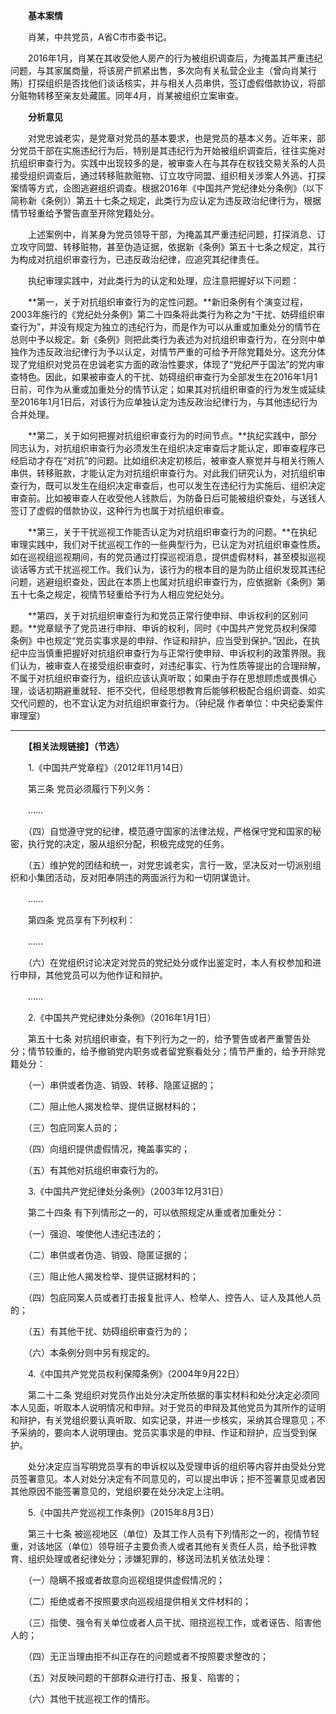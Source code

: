 　　**基本案情**

　　肖某，中共党员，A省C市市委书记。

　　2016年1月，肖某在其收受他人房产的行为被组织调查后，为掩盖其严重违纪问题，与其家属商量，将该房产抓紧出售，多次向有关私营企业主（曾向肖某行贿）打探组织是否找他们谈话核实，并与相关人员串供，签订虚假借款协议，将部分赃物转移至亲友处藏匿。同年4月，肖某被组织立案审查。

　　**分析意见**

　　对党忠诚老实，是党章对党员的基本要求，也是党员的基本义务。近年来，部分党员干部在实施违纪行为后，特别是其违纪行为开始被组织调查后，往往实施对抗组织审查行为。实践中出现较多的是，被审查人在与其存在权钱交易关系的人员接受组织调查后，通过转移赃款赃物、订立攻守同盟、组织相关涉案人外逃、打探案情等方式，企图逃避组织调查。根据2016年《中国共产党纪律处分条例》（以下简称新《条例》）第五十七条之规定，此类行为应认定为违反政治纪律行为，根据情节轻重给予警告直至开除党籍处分。

　　上述案例中，肖某身为党员领导干部，为掩盖其严重违纪问题，打探消息、订立攻守同盟、转移赃物，甚至伪造证据，依据新《条例》第五十七条之规定，其行为构成对抗组织审查行为，已违反政治纪律，应追究其纪律责任。

　　执纪审理实践中，对此类行为的认定和处理，应注意把握好以下问题：

　　**第一，关于对抗组织审查行为的定性问题。**新旧条例有个演变过程，2003年施行的《党纪处分条例》第二十四条将此类行为称之为“干扰、妨碍组织审查行为”，并没有规定为独立的违纪行为，而是作为可以从重或加重处分的情节在总则中予以规定。新《条例》则把此类行为表述为对抗组织审查行为，在分则中单独作为违反政治纪律行为予以认定，对情节严重的可给予开除党籍处分。这充分体现了党组织对党员在忠诚老实方面的政治性要求，体现了“党纪严于国法”的党内审查特色。因此，如果被审查人的干扰、妨碍组织审查行为全部发生在2016年1月1日前，可作为从重或加重处分的情节认定；如果其对抗组织审查的行为发生或延续至2016年1月1日后，对该行为应单独认定为违反政治纪律行为，与其他违纪行为合并处理。

　　**第二，关于如何把握对抗组织审查行为的时间节点。**执纪实践中，部分同志认为，对抗组织审查行为必须发生在组织决定审查后才能认定，即审查程序已经启动才存在“对抗”的问题。比如组织决定初核后，被审查人察觉并与相关行贿人串供，转移赃款，才能认定为对抗组织审查行为。对此我们研究认为，对抗组织审查行为，既可以发生在组织决定审查后，也可以发生在违纪行为实施后、组织决定审查前。比如被审查人在收受他人钱款后，为防备日后可能被组织查处，与送钱人签订了虚假的借款协议，这种行为也属于对抗组织审查。

　　**第三，关于干扰巡视工作能否认定为对抗组织审查行为的问题。**在执纪审理实践中，我们对干扰巡视工作的一些典型行为，已认定为对抗组织审查性质。如在巡视组巡视期间，有的党员通过打探巡视消息，提供虚假材料，甚至模拟巡视谈话等方式干扰巡视工作。我们认为，该行为的根本目的是为防止组织发现其违纪问题，逃避组织查处，因此在本质上也属对抗组织审查行为，应依据新《条例》第五十七条之规定，视情节轻重给予行为人相应党纪处分。

　　**第四，关于对抗组织审查行为和党员正常行使申辩、申诉权利的区别问题。**党章赋予了党员进行申辩、申诉的权利，同时《中国共产党党员权利保障条例》中也规定“党员实事求是的申辩、作证和辩护，应当受到保护。”因此，在执纪中应当慎重把握好对抗组织审查行为与正常行使申辩、申诉权利的政策界限。我们认为，被审查人在接受组织审查时，对违纪事实、行为性质等提出的合理辩解，不属于对抗组织审查行为，组织应该认真听取；如果由于存在思想顾虑或畏惧心理，谈话初期避重就轻、拒不交代，但经思想教育后能够积极配合组织调查、如实交代问题的，也不宜认定为对抗组织审查行为。（钟纪晟 作者单位：中央纪委案件审理室）

___

　　**【相关法规链接】（节选）**

　　1.《中国共产党章程》（2012年11月14日）

　　第三条 党员必须履行下列义务：

　　……

　　（四）自觉遵守党的纪律，模范遵守国家的法律法规，严格保守党和国家的秘密，执行党的决定，服从组织分配，积极完成党的任务。

　　（五）维护党的团结和统一，对党忠诚老实，言行一致，坚决反对一切派别组织和小集团活动，反对阳奉阴违的两面派行为和一切阴谋诡计。

　　……

　　第四条 党员享有下列权利：

　　……

　　（六）在党组织讨论决定对党员的党纪处分或作出鉴定时，本人有权参加和进行申辩，其他党员可以为他作证和辩护。

　　……

　　2.《中国共产党纪律处分条例》（2016年1月1日）

　　第五十七条 对抗组织审查，有下列行为之一的，给予警告或者严重警告处分；情节较重的，给予撤销党内职务或者留党察看处分；情节严重的，给予开除党籍处分：

　　（一）串供或者伪造、销毁、转移、隐匿证据的；

　　（二）阻止他人揭发检举、提供证据材料的；

　　（三）包庇同案人员的；

　　（四）向组织提供虚假情况，掩盖事实的；

　　（五）有其他对抗组织审查行为的。

　　3.《中国共产党纪律处分条例》（2003年12月31日）

　　第二十四条 有下列情形之一的，可以依照规定从重或者加重处分：

　　（一）强迫、唆使他人违纪违法的；

　　（二）串供或者伪造、销毁、隐匿证据的；

　　（三）阻止他人揭发检举、提供证据材料的；

　　（四）包庇同案人员或者打击报复批评人、检举人、控告人、证人及其他人员的；

　　（五）有其他干扰、妨碍组织审查行为的；

　　（六）本条例分则中另有规定的。

　　4.《中国共产党党员权利保障条例》（2004年9月22日）

　　第二十二条 党组织对党员作出处分决定所依据的事实材料和处分决定必须同本人见面，听取本人说明情况和申辩。对于党员的申辩及其他党员为其所作的证明和辩护，有关党组织要认真听取、如实记录，并进一步核实，采纳其合理意见；不予采纳的，要向本人说明理由。党员实事求是的申辩、作证和辩护，应当受到保护。

　　处分决定应当写明党员享有的申诉权以及受理申诉的组织等内容并由受处分党员签署意见。本人对处分决定有不同意见的，可以提出申诉；拒不签署意见或者因其他原因不能签署意见的，党组织要在处分决定上注明。

　　5.《中国共产党巡视工作条例》（2015年8月3日）

　　第三十七条 被巡视地区（单位）及其工作人员有下列情形之一的，视情节轻重，对该地区（单位）领导班子主要负责人或者其他有关责任人员，给予批评教育、组织处理或者纪律处分；涉嫌犯罪的，移送司法机关依法处理：

　　（一）隐瞒不报或者故意向巡视组提供虚假情况的；

　　（二）拒绝或者不按照要求向巡视组提供相关文件材料的；

　　（三）指使、强令有关单位或者人员干扰、阻挠巡视工作，或者诬告、陷害他人的；

　　（四）无正当理由拒不纠正存在的问题或者不按照要求整改的；

　　（五）对反映问题的干部群众进行打击、报复、陷害的；

　　（六）其他干扰巡视工作的情形。